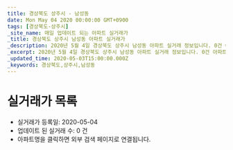 ```yaml
---
title: 경상북도 상주시 - 남성동
date: Mon May 04 2020 00:00:00 GMT+0900
tags: [경상북도-상주시]
_site_name: 매일 업데이트 되는 아파트 실거래가
_title: 경상북도 상주시 남성동 아파트 실거래가
_description: 2020년 5월 4일 경상북도 상주시 남성동 아파트 실거래 정보입니다. 0건 아파트 정보가 있습니다.
_excerpt: 2020년 5월 4일 경상북도 상주시 남성동 아파트 실거래 정보입니다. 0건 아파트 정보가 있습니다.
_updated_time: 2020-05-03T15:00:00.000Z
_keywords: 경상북도,상주시,남성동
---
```






# 실거래가 목록
- 실거래가 등록일: 2020-05-04
- 업데이트 된 실거래 수: 0 건
- 아파트명을 클릭하면 외부 검색 페이지로 연결됩니다.




